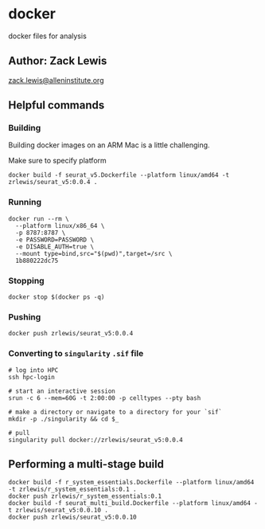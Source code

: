 # docker

docker files for analysis

## Author: Zack Lewis

zack.lewis@alleninstitute.org


## Helpful commands

### Building

Building docker images on an ARM Mac is a little challenging.

Make sure to specify platform

```
docker build -f seurat_v5.Dockerfile --platform linux/amd64 -t zrlewis/seurat_v5:0.0.4 .
```

### Running

```
docker run --rm \
  --platform linux/x86_64 \
  -p 8787:8787 \
  -e PASSWORD=PASSWORD \
  -e DISABLE_AUTH=true \
  --mount type=bind,src="$(pwd)",target=/src \
  1b880222dc75
```

### Stopping

```
docker stop $(docker ps -q)
```

### Pushing

```
docker push zrlewis/seurat_v5:0.0.4
```

### Converting to `singularity` `.sif` file

```
# log into HPC 
ssh hpc-login

# start an interactive session
srun -c 6 --mem=60G -t 2:00:00 -p celltypes --pty bash 

# make a directory or navigate to a directory for your `sif`
mkdir -p ./singularity && cd $_

# pull
singularity pull docker://zrlewis/seurat_v5:0.0.4
```

## Performing a multi-stage build

```
docker build -f r_system_essentials.Dockerfile --platform linux/amd64 -t zrlewis/r_system_essentials:0.1 .
docker push zrlewis/r_system_essentials:0.1
docker build -f seurat_multi_build.Dockerfile --platform linux/amd64 -t zrlewis/seurat_v5:0.0.10 .
docker push zrlewis/seurat_v5:0.0.10
```

